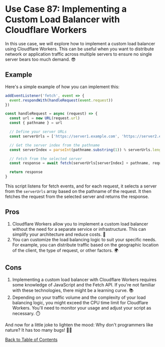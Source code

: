 # Use Case 87: Implementing a Custom Load Balancer with Cloudflare Workers

In this use case, we will explore how to implement a custom load balancer using Cloudflare Workers. This can be useful when you want to distribute network or application traffic across multiple servers to ensure no single server bears too much demand. 😎

## Example

Here's a simple example of how you can implement this:

```javascript
addEventListener('fetch', event => {
  event.respondWith(handleRequest(event.request))
})

const handleRequest = async (request) => {
  const url = new URL(request.url)
  const { pathname } = url

  // Define your server URLs
  const serverUrls = ['https://server1.example.com', 'https://server2.example.com']

  // Get the server index from the pathname
  const serverIndex = parseInt(pathname.substring(1)) % serverUrls.length

  // Fetch from the selected server
  const response = await fetch(serverUrls[serverIndex] + pathname, request)

  return response
}
```

This script listens for fetch events, and for each request, it selects a server from the `serverUrls` array based on the pathname of the request. It then fetches the request from the selected server and returns the response.

## Pros

1. Cloudflare Workers allow you to implement a custom load balancer without the need for a separate service or infrastructure. This can simplify your architecture and reduce costs. 🏦
2. You can customize the load balancing logic to suit your specific needs. For example, you can distribute traffic based on the geographic location of the client, the type of request, or other factors. 🌍

## Cons

1. Implementing a custom load balancer with Cloudflare Workers requires some knowledge of JavaScript and the Fetch API. If you're not familiar with these technologies, there might be a learning curve. 📚
2. Depending on your traffic volume and the complexity of your load balancing logic, you might exceed the CPU time limit for Cloudflare Workers. You'll need to monitor your usage and adjust your script as necessary. ⏱️

And now for a little joke to lighten the mood: Why don't programmers like nature? It has too many bugs! 🐞😂

[Back to Table of Contents](./table_of_contents.md)